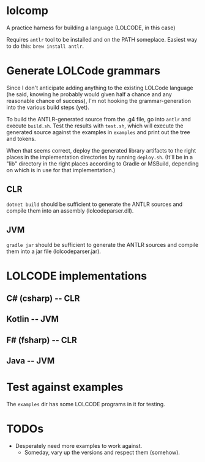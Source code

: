 # lolcomp
A practice harness for building a language (LOLCODE, in this case)

Requires `antlr` tool to be installed and on the PATH someplace. Easiest way to do this: `brew install antlr`.

# Generate LOLCode grammars
Since I don't anticipate adding anything to the existing LOLCode language (he said, knowing he probably would given half a chance and any reasonable chance of success), I'm not hooking the grammar-generation into the various build steps (yet).

To build the ANTLR-generated source from the .g4 file, go into `antlr` and execute `build.sh`. Test the results with `test.sh`, which will execute the generated source against the examples in `examples` and print out the tree and tokens.

When that seems correct, deploy the generated library artifacts to the right places in the implementation directories by running `deploy.sh`. (It'll be in a "lib" directory in the right places according to Gradle or MSBuild, depending on which is in use for that implementation.)

## CLR

`dotnet build` should be sufficient to generate the ANTLR sources and compile them into an assembly (lolcodeparser.dll).

## JVM

`gradle jar` should be sufficient to generate the ANTLR sources and compile them into a jar file (lolcodeparser.jar).

# LOLCODE implementations

## C# (csharp) -- CLR

## Kotlin -- JVM

## F# (fsharp) -- CLR

## Java -- JVM

# Test against examples
The `examples` dir has some LOLCODE programs in it for testing.

# TODOs

* Desperately need more examples to work against.
    * Someday, vary up the versions and respect them (somehow).
    
